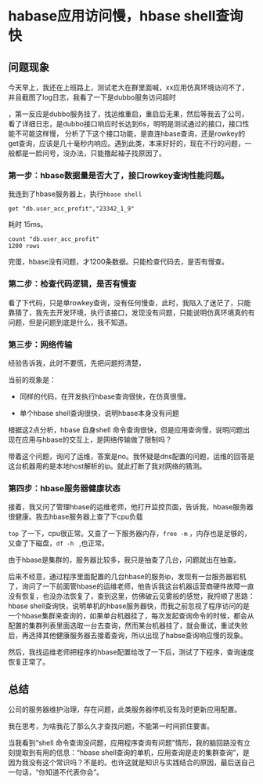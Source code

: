  # habase应用访问慢，hbase shell查询快

## 问题现象

今天早上，我还在上班路上，测试老大在群里面喊，xx应用仿真环境访问不了，并且截图了log日志，我看了一下是dubbo服务访问超时

，第一反应是dubbo服务挂了，找运维重启，重启后无果，然后等我去了公司，看了详细日志，是dubbo接口响应时长达到6s，明明是测试通过的接口，接口性能不可能这样慢， 分析了下这个接口功能，是直连hbase查询，还是rowkey的get查询，应该是几十毫秒内响应。遇到此类，本来好好的，现在不行的问题，一般都是一脸问号，没办法，只能撸起袖子找原因了。

### 第一步：hbase数据量是否大了，接口rowkey查询性能问题。

我连到了hbase服务器上，执行`hbase shell` 

```shel
get "db.user_acc_profit","23342_1_9"

```

耗时 15ms。

```shell
count "db.user_acc_profit"
1200 rows
```

完蛋，hbase没有问题，才1200条数据。只能检查代码去，是否有慢查。

### 第二步：检查代码逻辑，是否有慢查

看了下代码，只是单rowkey查询，没有任何慢查，此时，我陷入了迷茫了，只能靠猜了，我先去开发环境，执行该接口，发现没有问题，只能说明仿真环境真的有问题，但是问题到底是什么，我不知道。



### 第三步：网络传输

经验告诉我，此时不要慌，先把问题捋清楚，

当前的现象是：

- 同样的代码，在开发执行hbase查询很快，在仿真很慢。

- 单个hbase shell查询很快，说明hbase本身没有问题

根据这2点分析，hbase 自身shell 命令查询很快，但是应用查询慢，说明问题出现在应用与hbase的交互上，是网络传输做了限制吗？

带着这个问题，询问了运维，答案是no。我怀疑是dns配置的问题，运维的回答是这台机器用的是本地host解析的ip。就此打断了我对网络的猜测。

### 第四步：hbase服务器健康状态

接着，我又问了管理hbase的运维老师，他打开监控页面，告诉我，hbase服务器很健康。我去hbase服务器上查了下cpu负载

`top` 了一下，cpu很正常。又查了一下服务器内存，`free -m`  ，内存也是足够的，又查了下磁盘，`df -h ` ,也正常。

由于hbase是集群的，服务器比较多，我只是抽查了几台，问题就出在抽查。

后来不经意，通过程序里面配置的几台hbase的服务ip，发现有一台服务器宕机了，询问了一下前面管hbase的运维老师，他告诉我这台机器运营商硬件故障一直没有恢复，也没办法恢复了，查到这里，仿佛破云见雾般的感觉，我捋顺了思路：hbase shell查询快，说明单机的hbase服务器快，而我之前忽视了程序访问的是一个hbase集群来查询的，如果单台机器挂了，每次发起查询命令的时候，都会从配置的集群列表里面选取一台去查询，然而某台机器挂了，就会重试，重试失败后，再选择其他健康服务器去接着查询，所以出现了habse查询响应慢的现象。

 然后，我找运维老师把程序的hbase配置给改了一下后，测试了下程序，查询速度恢复正常了。

## 总结

公司的服务器维护治理，存在问题，此类服务器停机没有及时更新应用配置。

我在思考，为啥我花了那么久才查找问题，不能第一时间抓住要害。

当我看到“shell 命令查询没问题，应用程序查询有问题”情形，我的脑回路没有立刻提取到有用的信息：“hbase shell查询的单机，应用查询是走的集群查询”，是因为我没有这个常识吗？不是的。也许这就是知识与实践结合的原因，最后送自己一句话，“你知道不代表你会”。

